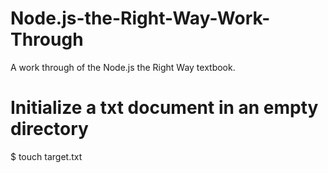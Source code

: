 # Node.js-the-Right-Way-Work-Through
A work through of the Node.js the Right Way textbook.

# Initialize a txt document in an empty directory
$ touch target.txt
